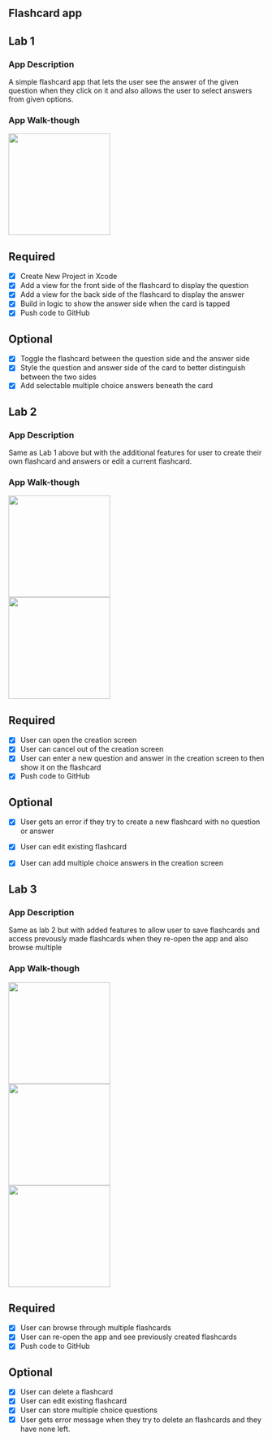 ## Flashcard app

## Lab 1

### App Description
A simple flashcard app that lets the user see the answer of the given question when they click on it and also allows the user to select answers from given options.

### App Walk-though


<img src="http://g.recordit.co/KE8ufi48sv.gif" width=200><br>


## Required
- [x] Create New Project in Xcode
- [x] Add a view for the front side of the flashcard to display the question
- [x] Add a view for the back side of the flashcard to display the answer
- [x] Build in logic to show the answer side when the card is tapped
- [x] Push code to GitHub
## Optional
- [x] Toggle the flashcard between the question side and the answer side
- [x] Style the question and answer side of the card to better distinguish between the two sides
- [x] Add selectable multiple choice answers beneath the card

## Lab 2

### App Description
Same as Lab 1 above but with the additional features for user to create their own flashcard and answers or edit a current flashcard.

### App Walk-though

<img src="http://g.recordit.co/Io0AkMtokS.gif" width=200><br>
<img src="http://g.recordit.co/SEeFYhtIjv.gif" width=200><br>
 
## Required
- [x] User can open the creation screen
- [x] User can cancel out of the creation screen
- [x] User can enter a new question and answer in the creation screen to then show it on the flashcard
- [x] Push code to GitHub
## Optional
- [x] User gets an error if they try to create a new flashcard with no question or answer
- [x] User can edit existing flashcard
- [x] User can add multiple choice answers in the creation screen


## Lab 3

### App Description
Same as lab 2 but with added features to allow user to save flashcards and access prevously made flashcards when they re-open the app and also browse multiple 

### App Walk-though

<img src="YOUR_GIF_URL_HERE" width=200><br>
<img src="YOUR_GIF_URL_HERE" width=200><br>
<img src="YOUR_GIF_URL_HERE" width=200><br>

## Required
- [x] User can browse through multiple flashcards
- [x] User can re-open the app and see previously created flashcards
- [x] Push code to GitHub

## Optional
- [x] User can delete a flashcard
- [x] User can edit existing flashcard
- [x] User can store multiple choice questions
- [x] User gets error message when they try to delete an flashcards and they have none left.
